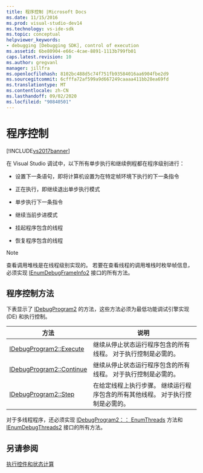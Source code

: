 ```yaml
---
title: 程序控制 |Microsoft Docs
ms.date: 11/15/2016
ms.prod: visual-studio-dev14
ms.technology: vs-ide-sdk
ms.topic: conceptual
helpviewer_keywords:
- debugging [Debugging SDK], control of execution
ms.assetid: 6be80904-e66c-4cae-8891-1113b799fb01
caps.latest.revision: 10
ms.author: gregvanl
manager: jillfra
ms.openlocfilehash: 8102bc488d5c74f751fb93584016aa6904fbe2d9
ms.sourcegitcommit: 6cfffa72af599a9d667249caaaa411bb28ea69fd
ms.translationtype: MT
ms.contentlocale: zh-CN
ms.lasthandoff: 09/02/2020
ms.locfileid: "90840501"
---
```

# <a name="program-control"></a>程序控制
[!INCLUDE[vs2017banner](../../includes/vs2017banner.md)]

在 Visual Studio 调试中，以下所有单步执行和继续例程都在程序级别进行：  
  
- 设置下一条语句，即将计算机设置为在特定帧环境下执行的下一条指令  
  
- 正在执行，即继续退出单步执行模式  
  
- 单步执行下一条指令  
  
- 继续当前步进模式  
  
- 挂起程序包含的线程  
  
- 恢复程序包含的线程  
  
> [!NOTE]
> 查看调用堆栈是在线程级别实现的。 若要在查看线程的调用堆栈时枚举帧信息，必须实现 [IEnumDebugFrameInfo2](../../extensibility/debugger/reference/ienumdebugframeinfo2.md) 接口的所有方法。  
  
## <a name="methods-of-program-control"></a>程序控制方法  
 下表显示了 [IDebugProgram2](../../extensibility/debugger/reference/idebugprogram2.md) 的方法，这些方法必须为最低功能调试引擎实现 (DE) 和执行控制。  
  
|方法|说明|  
|------------|-----------------|  
|[IDebugProgram2::Execute](../../extensibility/debugger/reference/idebugprogram2-execute.md)|继续从停止状态运行程序包含的所有线程。 对于执行控制是必需的。|  
|[IDebugProgram2::Continue](../../extensibility/debugger/reference/idebugprogram2-continue.md)|继续从停止状态运行程序包含的所有线程。 对于执行控制是必需的。|  
|[IDebugProgram2::Step](../../extensibility/debugger/reference/idebugprogram2-step.md)|在给定线程上执行步骤。 继续运行程序包含的所有其他线程。 对于执行控制是必需的。|  
  
 对于多线程程序，还必须实现 [IDebugProgram2：： EnumThreads](../../extensibility/debugger/reference/idebugprogram2-enumthreads.md) 方法和 [IEnumDebugThreads2](../../extensibility/debugger/reference/ienumdebugthreads2.md) 接口的所有方法。  
  
## <a name="see-also"></a>另请参阅  
 [执行控件和状态计算](../../extensibility/debugger/execution-control-and-state-evaluation.md)
